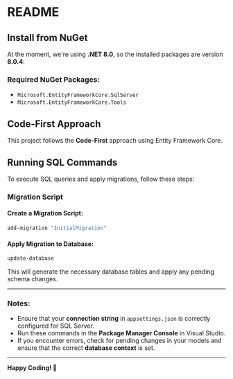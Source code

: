 # README

## Install from NuGet

At the moment, we're using **.NET 8.0**, so the installed packages are version **8.0.4**:

### Required NuGet Packages:

- `Microsoft.EntityFrameworkCore.SqlServer`
- `Microsoft.EntityFrameworkCore.Tools`

## Code-First Approach

This project follows the **Code-First** approach using Entity Framework Core.

## Running SQL Commands

To execute SQL queries and apply migrations, follow these steps:

### Migration Script

#### Create a Migration Script:

```powershell
add-migration "InitialMigration"
```

#### Apply Migration to Database:

```powershell
update-database
```

This will generate the necessary database tables and apply any pending schema changes.

---

### Notes:

- Ensure that your **connection string** in `appsettings.json` is correctly configured for SQL Server.
- Run these commands in the **Package Manager Console** in Visual Studio.
- If you encounter errors, check for pending changes in your models and ensure that the correct **database context** is set.

---

**Happy Coding! 🚀**
